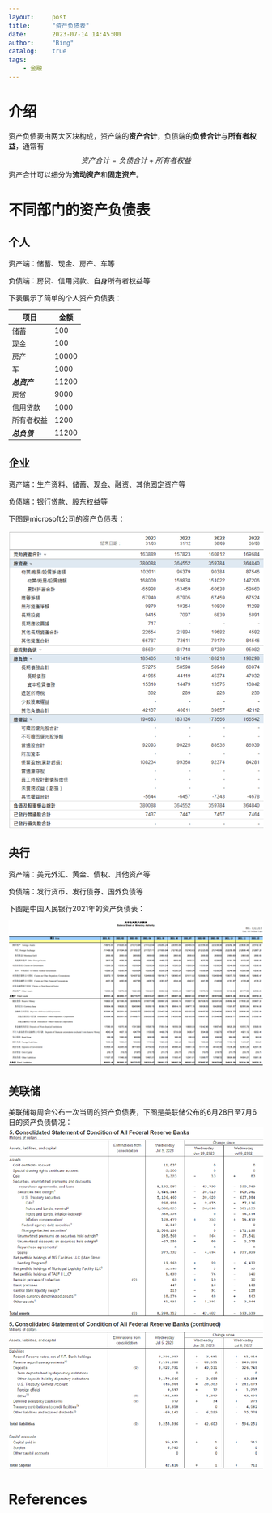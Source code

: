 ```yaml
---
layout:     post
title:      "资产负债表"
date:       2023-07-14 14:45:00
author:     "Bing"
catalog:    true
tags:
    - 金融
---
```

# 介绍
资产负债表由两大区块构成，资产端的**资产合计**，负债端的**负债合计**与**所有者权益**，通常有
$$
    资产合计 = 负债合计 + 所有者权益
$$
资产合计可以细分为**流动资产**和**固定资产**。

# 不同部门的资产负债表
## 个人
资产端：储蓄、现金、房产、车等

负债端：房贷、信用贷款、自身所有者权益等

下表展示了简单的个人资产负债表：

| 项目      | 金额 |
| ----------- | ----------- |
| 储蓄      | 100       |
| 现金   | 100        |
| 房产   | 10000        |
| 车   | 1000        |
| ***总资产***   | 11200        |
| 房贷      | 9000       |
| 信用贷款   | 1000        |
| 所有者权益   | 1200        |
| ***总负债***   | 11200        |

## 企业
资产端：生产资料、储蓄、现金、融资、其他固定资产等

负债端：银行贷款、股东权益等

下图是microsoft公司的资产负债表：

![](/img/post/microsoft-corp-balance-sheet.png)

## 央行
资产端：美元外汇、黄金、债权、其他资产等

负债端：发行货币、发行债券、国外负债等

下图是中国人民银行2021年的资产负债表：

![](/img/post/Balance%20Sheet%20of%20Monetary%20Authority.png)

## 美联储
美联储每周会公布一次当周的资产负债表，下图是美联储公布的6月28日至7月6日的资产负债情况：
![](/img/post/federal-reserve-balance-sheet-assets.png)
![](/img/post/federal-reserve-balance-sheet-liabilities.png)

# References